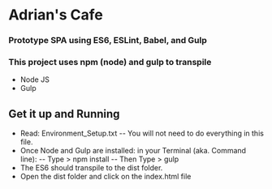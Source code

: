 # Adrian's Cafe
### Prototype SPA using ES6, ESLint, Babel, and Gulp

### This project uses npm (node) and gulp to transpile
- Node JS
- Gulp

## Get it up and Running
- Read: Environment_Setup.txt -- You will not need to do everything in this file.
- Once Node and Gulp are installed: in your Terminal (aka. Command line): 
-- Type > npm install
-- Then Type > gulp
- The ES6 should transpile to the dist folder.
- Open the dist folder and click on the index.html file

